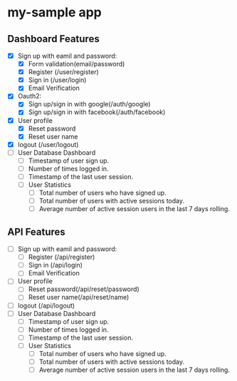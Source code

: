 # my-sample app

## Dashboard Features

- [x] Sign up with eamil and password:
  - [x] Form validation(email/password)
  - [x] Register (/user/register)
  - [x] Sign in (/user/login)
  - [x] Email Verification
- [x] Oauth2:
  - [x] Sign up/sign in with google(/auth/google)
  - [x] Sign up/sign in with facebook(/auth/facebook)
- [x] User profile
  - [x] Reset password
  - [x] Reset user name
- [x] logout (/user/logout)
- [ ] User Database Dashboard
  - [ ] Timestamp of user sign up.
  - [ ] Number of times logged in.
  - [ ] Timestamp of the last user session.
  - [ ] User Statistics
    - [ ] Total number of users who have signed up.
    - [ ] Total number of users with active sessions today.
    - [ ] Average number of active session users in the last 7 days rolling.

## API Features

- [ ] Sign up with eamil and password:
  - [ ] Register (/api/register)
  - [ ] Sign in (/api/login)
  - [ ] Email Verification
- [ ] User profile
  - [ ] Reset password(/api/reset/password)
  - [ ] Reset user name(/api/reset/name)
- [ ] logout (/api/logout)
- [ ] User Database Dashboard
  - [ ] Timestamp of user sign up.
  - [ ] Number of times logged in.
  - [ ] Timestamp of the last user session.
  - [ ] User Statistics
    - [ ] Total number of users who have signed up.
    - [ ] Total number of users with active sessions today.
    - [ ] Average number of active session users in the last 7 days rolling.
